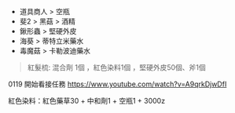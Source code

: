 - 道具商人 > 空瓶
- 斐2 > 黑菇 > 酒精
- 鍬形蟲 > 堅硬外皮
- 海葵 > 蒂特立米藥水
- 毒魔菇 > 卡勒波迪藥水

> 紅髮梳: 混合劑 1個 ，紅色染料1個 ，堅硬外皮50個、斧1個

0119 開始看接任務
https://www.youtube.com/watch?v=A9qrkDjwDfI

紅色染料：紅色藥草30 + 中和劑1 + 空瓶1 + 3000z
